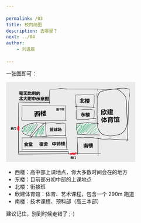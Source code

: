 ```yaml
---

permalink: /03
title: 校内简图
description: 去哪里？
next: ../04
author:
    - 刘语辰

---
```


一张图即可：

<img src="pkuschoolmap.png" style="width: 70%">

- 西楼：高中部上课地点，你大多数时间会在的地方
- 东楼：目前部分初中部的上课地点
- 北楼：衔接班
- 欣建体育馆：体育、艺术课程，包含一个 290m 跑道
- 南楼：技术课程、预科部（高三本部）

建议记住，别到时候走错了 ;-)
